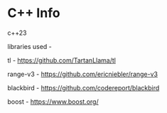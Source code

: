 # C++ Info

c++23

libraries used -

tl - 
https://github.com/TartanLlama/tl

range-v3 - 
https://github.com/ericniebler/range-v3

blackbird - 
https://github.com/codereport/blackbird

boost - 
https://www.boost.org/
